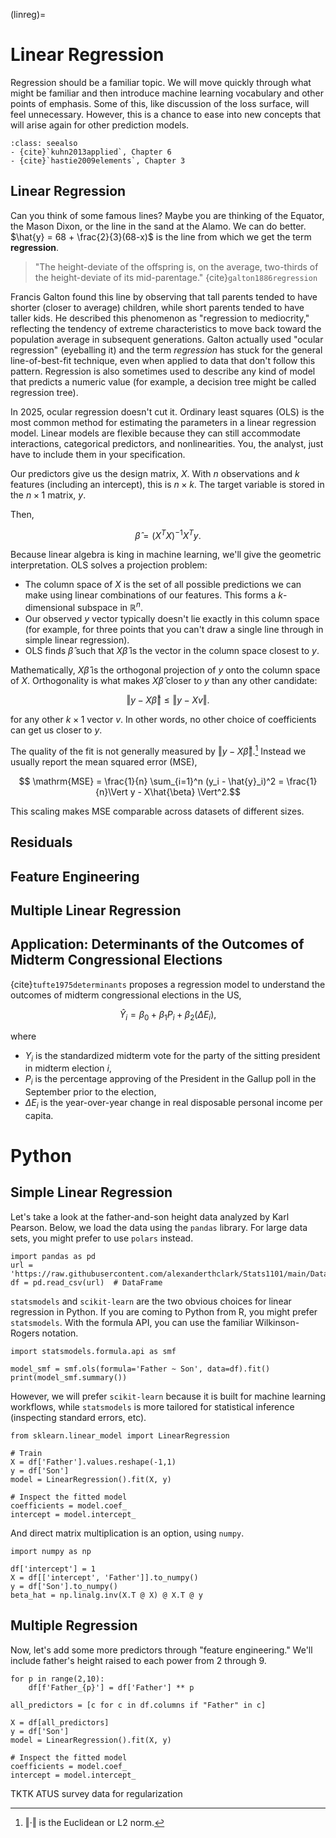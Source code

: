 (linreg)=
# Linear Regression

Regression should be a familiar topic. We will move quickly through what might be familiar and then introduce machine learning vocabulary and other points of emphasis. Some of this, like discussion of the loss surface, will feel unnecessary. However, this is a chance to ease into new concepts that will arise again for other prediction models. 

```{admonition} Reading
:class: seealso
- {cite}`kuhn2013applied`, Chapter 6
- {cite}`hastie2009elements`, Chapter 3
```

## Linear Regression

Can you think of some famous lines? Maybe you are thinking of the Equator, the Mason Dixon, or the line in the sand at the Alamo. We can do better. $\hat{y} = 68 + \frac{2}{3}(68-x)$ is the line from which we get the term **regression**.

> "The height-deviate of the offspring is, on the average, two-thirds of the height-deviate of its mid-parentage." {cite}`galton1886regression`

Francis Galton found this line by observing that tall parents tended to have shorter (closer to average) children, while short parents tended to have taller kids. He described this phenomenon as "regression to mediocrity," reflecting the tendency of extreme characteristics to move back toward the population average in subsequent generations. Galton actually used "ocular regression" (eyeballing it) and the term *regression* has stuck for the general line-of-best-fit technique, even when applied to data that don't follow this pattern. Regression is also sometimes used to describe any kind of model that predicts a numeric value (for example, a decision tree might be called regression tree).

In 2025, ocular regression doesn't cut it. Ordinary least squares (OLS) is the most common method for estimating the parameters in a linear regression model. Linear models are flexible because they can still accommodate interactions, categorical predictors, and nonlinearities. You, the analyst, just have to include them in your specification. 

Our predictors give us the design matrix, $X$. With $n$ observations and $k$ features (including an intercept), this is $n\times k$. The target variable is stored in the $n\times 1$ matrix, $y$.

Then, 

$$\hat{\beta} = (X^TX)^{-1} X^T y.$$


Because linear algebra is king in machine learning, we'll give the geometric interpretation. OLS solves a projection problem:

* The column space of $X$ is the set of all possible predictions we can make using linear combinations of our features. This forms a $k$-dimensional subspace in $\mathbb{R}^n$.
* Our observed $y$ vector typically doesn't lie exactly in this column space (for example, for three points that you can't draw a single line through in simple linear regression).
* OLS finds $\hat{\beta}$ such that $X\hat{\beta}$ is the vector in the column space closest to $y$.

Mathematically, $X\hat{\beta}$ is the orthogonal projection of $y$ onto the column space of $X$. Orthogonality is what makes $X\hat{\beta}$ closer to $y$ than any other candidate:

$$\Vert y - X\hat{\beta} \Vert \leq \Vert y - Xv \Vert.$$

for any other $k \times 1$ vector $v$. In other words, no other choice of coefficients can get us closer to $y$.

The quality of the fit is not generally measured by $\Vert y - X\hat{\beta} \Vert$.[^1] Instead we usually report the mean squared error (MSE),

[^1]: $\Vert \cdot \Vert$ is the Euclidean or L2 norm. 

$$ \mathrm{MSE} = \frac{1}{n} \sum_{i=1}^n (y_i - \hat{y}_i)^2 = \frac{1}{n}\Vert y - X\hat{\beta} \Vert^2.$$

This scaling makes MSE comparable across datasets of different sizes.

## Residuals 

## Feature Engineering


## Multiple Linear Regression



## Application: Determinants of the Outcomes of Midterm Congressional Elections

{cite}`tufte1975determinants` proposes a regression model to understand the outcomes of midterm congressional elections in the US,

$$\hat{Y}_i = \beta_0 + \beta_1 P_i + \beta_2 (\Delta E_i),$$

where 

* $Y_i$ is the standardized midterm vote for the party of the sitting president in midterm election $i$,
* $P_i$ is the percentage approving of the President in the Gallup poll in the September prior to the election,
* $\Delta E_i$ is the year-over-year change in real disposable personal income per capita.



# Python

## Simple Linear Regression

Let's take a look at the father-and-son height data analyzed by Karl Pearson. Below, we load the data using the `pandas` library. For large data sets, you might prefer to use `polars` instead.

```
import pandas as pd
url = 'https://raw.githubusercontent.com/alexanderthclark/Stats1101/main/Data/FatherSonHeights/pearson.csv'
df = pd.read_csv(url)  # DataFrame
```

`statsmodels` and `scikit-learn` are the two obvious choices for linear regression in Python. If you are coming to Python from R, you might prefer `statsmodels`. With the formula API, you can use the familiar Wilkinson-Rogers notation.

```
import statsmodels.formula.api as smf

model_smf = smf.ols(formula='Father ~ Son', data=df).fit()
print(model_smf.summary())
```

However, we will prefer `scikit-learn` because it is built for machine learning workflows, while `statsmodels` is more tailored for statistical inference (inspecting standard errors, etc). 

```
from sklearn.linear_model import LinearRegression

# Train
X = df['Father'].values.reshape(-1,1)
y = df['Son']
model = LinearRegression().fit(X, y)

# Inspect the fitted model
coefficients = model.coef_
intercept = model.intercept_
```

And direct matrix multiplication is an option, using `numpy`. 

```
import numpy as np

df['intercept'] = 1
X = df[['intercept', 'Father']].to_numpy()
y = df['Son'].to_numpy()
beta_hat = np.linalg.inv(X.T @ X) @ X.T @ y
```



## Multiple Regression

Now, let's add some more predictors through "feature engineering." We'll include father's height raised to each power from 2 through 9. 

```
for p in range(2,10):
    df[f'Father_{p}'] = df['Father'] ** p

all_predictors = [c for c in df.columns if "Father" in c]

X = df[all_predictors]
y = df['Son']
model = LinearRegression().fit(X, y)

# Inspect the fitted model
coefficients = model.coef_
intercept = model.intercept_
```

TKTK ATUS survey data for regularization

